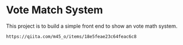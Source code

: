 # Vote Match System
This project is to build a simple front end to show an vote math system.

    https://qiita.com/m45_o/items/18e5feae23c64feac6c8

